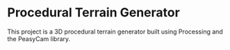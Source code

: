 # Procedural Terrain Generator

This project is a 3D procedural terrain generator built using Processing and the PeasyCam library.